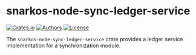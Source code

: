 # snarkos-node-sync-ledger-service

[![Crates.io](https://img.shields.io/crates/v/snarkos-node-sync-ledger-service.svg?color=neon)](https://crates.io/crates/snarkos-node-sync-ledger-service)
[![Authors](https://img.shields.io/badge/authors-Aleo-orange.svg)](https://aleo.org)
[![License](https://img.shields.io/badge/License-Apache%202.0-blue.svg)](./LICENSE.md)

The `snarkos-node-sync-ledger-service` crate provides a ledger service implementation for a synchronization module.
